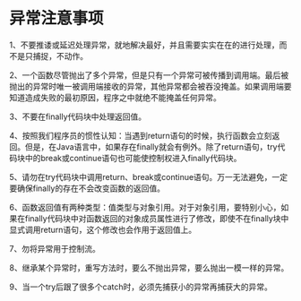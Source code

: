 # 异常注意事项

1、不要推诿或延迟处理异常，就地解决最好，并且需要实实在在的进行处理，而不是只捕捉，不动作。

2、一个函数尽管抛出了多个异常，但是只有一个异常可被传播到调用端。最后被抛出的异常时唯一被调用端接收的异常，其他异常都会被吞没掩盖。如果调用端要知道造成失败的最初原因，程序之中就绝不能掩盖任何异常。

3、不要在finally代码块中处理返回值。

4、按照我们程序员的惯性认知：当遇到return语句的时候，执行函数会立刻返回。但是，在Java语言中，如果存在finally就会有例外。除了return语句，try代码块中的break或continue语句也可能使控制权进入finally代码块。

5、请勿在try代码块中调用return、break或continue语句。万一无法避免，一定要确保finally的存在不会改变函数的返回值。 

6、函数返回值有两种类型：值类型与对象引用。对于对象引用，要特别小心，如果在finally代码块中对函数返回的对象成员属性进行了修改，即使不在finally块中显式调用return语句，这个修改也会作用于返回值上。

7、勿将异常用于控制流。

8、继承某个异常时，重写方法时，要么不抛出异常，要么抛出一模一样的异常。

9、当一个try后跟了很多个catch时，必须先捕获小的异常再捕获大的异常。
